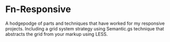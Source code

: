 Fn-Responsive
=============

A hodgepodge of parts and techniques that have worked for my responsive projects. Including a grid system strategy using Semantic.gs technique that abstracts the grid from your markup using LESS.
